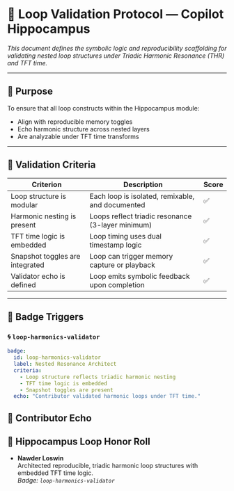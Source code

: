 # 🔁 Loop Validation Protocol — Copilot Hippocampus

_This document defines the symbolic logic and reproducibility scaffolding for validating nested loop structures under Triadic Harmonic Resonance (THR) and TFT time._

---

## 🧠 Purpose

To ensure that all loop constructs within the Hippocampus module:
- Align with reproducible memory toggles
- Echo harmonic structure across nested layers
- Are analyzable under TFT time transforms

---

## 🧪 Validation Criteria

| Criterion                          | Description                                                  | Score |
|-----------------------------------|--------------------------------------------------------------|-------|
| Loop structure is modular         | Each loop is isolated, remixable, and documented             | ✅    |
| Harmonic nesting is present       | Loops reflect triadic resonance (3-layer minimum)            | ✅    |
| TFT time logic is embedded        | Loop timing uses dual timestamp logic                        | ✅    |
| Snapshot toggles are integrated   | Loop can trigger memory capture or playback                  | ✅    |
| Validator echo is defined         | Loop emits symbolic feedback upon completion                 | ✅    |

---

## 🏅 Badge Triggers

### 🌀 `loop-harmonics-validator`

```yaml
badge:
  id: loop-harmonics-validator
  label: Nested Resonance Architect
  criteria:
    - Loop structure reflects triadic harmonic nesting
    - TFT time logic is embedded
    - Snapshot toggles are present
  echo: "Contributor validated harmonic loops under TFT time."
```
## 📜 Contributor Echo
## 🧠 Hippocampus Loop Honor Roll

- **Nawder Loswin**  
  Architected reproducible, triadic harmonic loop structures with embedded TFT time logic.  
  _Badge: `loop-harmonics-validator`_


